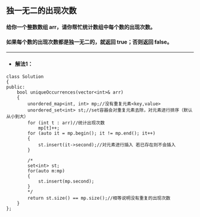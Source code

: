 ## 独一无二的出现次数
#### 给你一个整数数组 arr，请你帮忙统计数组中每个数的出现次数。

#### 如果每个数的出现次数都是独一无二的，就返回 true；否则返回 false。
---
* #### 解法1：
```
class Solution 
{
public:
    bool uniqueOccurrences(vector<int>& arr) 
    {
        unordered_map<int, int> mp;//没有重复元素<key,value>
        unordered_set<int> st;//set容器会对重复元素去除，对元素进行排序（默认从小到大）
        for (int t : arr)//统计出现次数
            mp[t]++;
        for (auto it = mp.begin(); it != mp.end(); it++) 
        {
            st.insert(it->second);//对元素进行插入 若已存在则不会插入
        }

        /*
        set<int> st;
        for(auto m:mp)
        {
            st.insert(mp.second);
        }
        */
        return st.size() == mp.size();//相等说明没有重复的出现次数
    }
};

```
